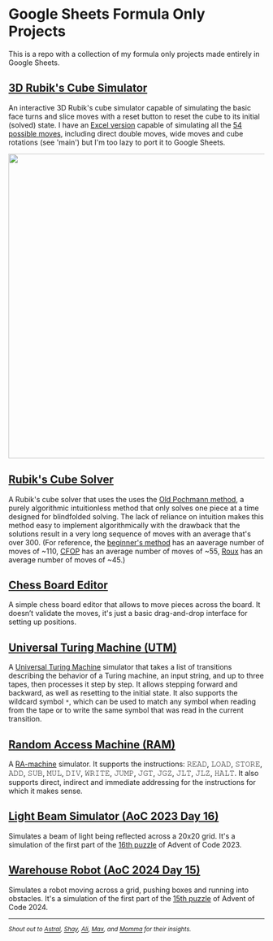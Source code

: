 # Google Sheets Formula Only Projects

This is a repo with a collection of my formula only projects made entirely in Google Sheets.

## [3D Rubik's Cube Simulator](https://github.com/ziadti/gs-projects/blob/main/rubiks_cube_simulator.md)

An interactive 3D Rubik's cube simulator capable of simulating the basic face turns and slice moves with a reset button to reset the cube to its initial (solved) state. I have an [Excel version](https://lnkd.in/dS5K3gEn) capable of simulating all the [54 possible moves](https://solvethecube.com/notation), including direct double moves, wide moves and cube rotations (see 'main') but I'm too lazy to port it to Google Sheets.

<img src="https://i.imgur.com/4tnKD4i.gif" width="600">

## [Rubik's Cube Solver]()

A Rubik's cube solver that uses the uses the [Old Pochmann method](https://ruwix.com/the-rubiks-cube/how-to-solve-the-rubiks-cube-blindfolded-tutorial/), a purely algorithmic intuitionless method that only solves one piece at a time designed for blindfolded solving. The lack of reliance on intuition makes this method easy to implement algorithmically with the drawback that the solutions result in a very long sequence of moves with an average that's over 300. (For reference, the [beginner's method](https://ruwix.com/the-rubiks-cube/how-to-solve-the-rubiks-cube-beginners-method/) has an aaverage number of moves of ~110, [CFOP](https://ruwix.com/the-rubiks-cube/advanced-cfop-fridrich/) has an average number of moves of ~55, [Roux](https://ruwix.com/the-rubiks-cube/different-rubiks-cube-solving-methods/roux-method/) has an average number of moves of ~45.)

## [Chess Board Editor]()

A simple chess board editor that allows to move pieces across the board. It doesn’t validate the moves, it's just a basic drag-and-drop interface for setting up positions.

## [Universal Turing Machine (UTM)]()

A [Universal Turing Machine](https://en.wikipedia.org/wiki/Universal_Turing_machine) simulator that takes a list of transitions describing the behavior of a Turing machine, an input string, and up to three tapes, then processes it step by step. It allows stepping forward and backward, as well as resetting to the initial state. It also supports the wildcard symbol `*`, which can be used to match any symbol when reading from the tape or to write the same symbol that was read in the current transition.

## [Random Access Machine (RAM)]()

A [RA-machine](https://en.wikipedia.org/wiki/Random-access_machine) simulator. It supports the instructions: 𝚁𝙴𝙰𝙳, 𝙻𝙾𝙰𝙳, 𝚂𝚃𝙾𝚁𝙴, 𝙰𝙳𝙳, 𝚂𝚄𝙱, 𝙼𝚄𝙻, 𝙳𝙸𝚅, 𝚆𝚁𝙸𝚃𝙴, 𝙹𝚄𝙼𝙿, 𝙹𝙶𝚃, 𝙹𝙶𝚉, 𝙹𝙻𝚃, 𝙹𝙻𝚉, 𝙷𝙰𝙻𝚃. It also supports direct, indirect and immediate addressing for the instructions for which it makes sense.



## [Light Beam Simulator (AoC 2023 Day 16)]()

Simulates a beam of light being reflected across a 20x20 grid. It's a simulation of the first part of the [16th puzzle](https://adventofcode.com/2023/day/16) of Advent of Code 2023.

## [Warehouse Robot (AoC 2024 Day 15)]()

Simulates a robot moving across a grid, pushing boxes and running into obstacles. It's a simulation of the first part of the [15th puzzle](https://adventofcode.com/2024/day/15) of Advent of Code 2024.


<hr>

<em><sup>Shout out to <a href="https://docs.google.com/spreadsheets/d/1JoUVSSEYQUJrUvvszhElaD2T7PuZcC9GOU7uc3zp178/">Astral</a>, 
<a href="https://www.reddit.com/user/AdministrativeGift15/">Shay</a>, 
<a href="https://aliafriend.com/">Ali</a>, 
<a href="https://www.cooltables.online/">Max</a>, and 
<a href="https://www.reddit.com/user/mommasaidmommasaid/">Momma</a> for their insights.</sup></em>
